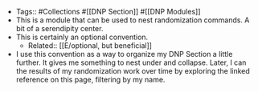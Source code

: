 - Tags:: #Collections #[[DNP Section]] #[[DNP Modules]]
- This is a module that can be used to nest randomization commands. A bit of a serendipity center. 
- This is certainly an optional convention. 
    - Related:: [[E/optional, but beneficial]]
- I use this convention as a way to organize my DNP Section a little further. It gives me something to nest under and collapse. Later, I can the results of my randomization work over time by exploring the linked reference on this page, filtering by my name.
